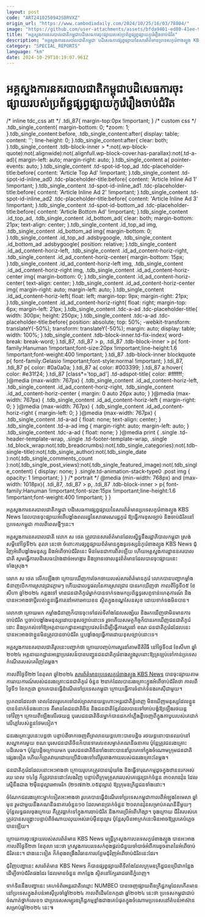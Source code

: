 ```yaml
---
layout: post
code: "ART2410250942S8RVXZ"
origin_url: "https://www.cambodiadaily.com/2024/10/25/16/03/78804/"
image: "https://github.com/user-attachments/assets/bfda9401-ed80-41ee-96d3-7f5c8ded4bdd"
title: "អគ្គស្នងការ​នគរបាល​ជាតិ​កម្ពុជា​បដិសេធ​ការ​ចុះ​ផ្សាយ​របស់​ប្រព័ន្ធ​ផ្សព្វផ្សាយ​កូរ៉េ​រឿង​ចាប់​ជំរិត"
description: "អគ្គស្នងការ​នគរបាល​ជាតិ​កម្ពុជា បដិសេធ​ការ​ផ្សព្វផ្សាយ​នៃ​សារព័ត៌មាន​ប្រទេស​កូរ៉េខាងត្បូង KBS News ដែល​បាន​ចុះផ្សាយ​អំពើ​បង្ខាំង​ពលរដ្ឋ​នៃ​សាធារណរដ្ឋ​កូរ៉េ ឱ្យ​ធ្វើ​ការ​ខុស​ច្បាប់ និង​ចាប់​ជំរិត​នៅ​ប្រទេស​កម្ពុជា កាលពី​ពេល​ថ្មីៗ​នេះ។"
category: "SPECIAL_REPORTS"
language: "km"
date: 2024-10-29T10:19:07.961Z
---
```


# អគ្គស្នងការ​នគរបាល​ជាតិ​កម្ពុជា​បដិសេធ​ការ​ចុះ​ផ្សាយ​របស់​ប្រព័ន្ធ​ផ្សព្វផ្សាយ​កូរ៉េ​រឿង​ចាប់​ជំរិត

/\* inline tdc\_css att \*/ .tdi\_87{ margin-top:0px !important; } /\* custom css \*/ .tdb\_single\_content{ margin-bottom: 0; \*zoom: 1; }.tdb\_single\_content:before, .tdb\_single\_content:after{ display: table; content: ''; line-height: 0; }.tdb\_single\_content:after{ clear: both; }.tdb\_single\_content .tdb-block-inner > \*:not(.wp-block-quote):not(.alignwide):not(.alignfull.wp-block-cover.has-parallax):not(.td-a-ad){ margin-left: auto; margin-right: auto; }.tdb\_single\_content a{ pointer-events: auto; }.tdb\_single\_content .td-spot-id-top\_ad .tdc-placeholder-title:before{ content: 'Article Top Ad' !important; }.tdb\_single\_content .td-spot-id-inline\_ad0 .tdc-placeholder-title:before{ content: 'Article Inline Ad 1' !important; }.tdb\_single\_content .td-spot-id-inline\_ad1 .tdc-placeholder-title:before{ content: 'Article Inline Ad 2' !important; }.tdb\_single\_content .td-spot-id-inline\_ad2 .tdc-placeholder-title:before{ content: 'Article Inline Ad 3' !important; }.tdb\_single\_content .td-spot-id-bottom\_ad .tdc-placeholder-title:before{ content: 'Article Bottom Ad' !important; }.tdb\_single\_content .id\_top\_ad, .tdb\_single\_content .id\_bottom\_ad{ clear: both; margin-bottom: 21px; text-align: center; }.tdb\_single\_content .id\_top\_ad img, .tdb\_single\_content .id\_bottom\_ad img{ margin-bottom: 0; }.tdb\_single\_content .id\_top\_ad .adsbygoogle, .tdb\_single\_content .id\_bottom\_ad .adsbygoogle{ position: relative; }.tdb\_single\_content .id\_ad\_content-horiz-left, .tdb\_single\_content .id\_ad\_content-horiz-right, .tdb\_single\_content .id\_ad\_content-horiz-center{ margin-bottom: 15px; }.tdb\_single\_content .id\_ad\_content-horiz-left img, .tdb\_single\_content .id\_ad\_content-horiz-right img, .tdb\_single\_content .id\_ad\_content-horiz-center img{ margin-bottom: 0; }.tdb\_single\_content .id\_ad\_content-horiz-center{ text-align: center; }.tdb\_single\_content .id\_ad\_content-horiz-center img{ margin-right: auto; margin-left: auto; }.tdb\_single\_content .id\_ad\_content-horiz-left{ float: left; margin-top: 9px; margin-right: 21px; }.tdb\_single\_content .id\_ad\_content-horiz-right{ float: right; margin-top: 6px; margin-left: 21px; }.tdb\_single\_content .tdc-a-ad .tdc-placeholder-title{ width: 300px; height: 250px; }.tdb\_single\_content .tdc-a-ad .tdc-placeholder-title:before{ position: absolute; top: 50%; -webkit-transform: translateY(-50%); transform: translateY(-50%); margin: auto; display: table; width: 100%; }.tdb\_single\_content .tdb-block-inner.td-fix-index{ word-break: break-word; }.tdi\_87, .tdi\_87 > p, .tdi\_87 .tdb-block-inner > p{ font-family:Hanuman !important;font-size:20px !important;line-height:1.6 !important;font-weight:400 !important; }.tdi\_87 .tdb-block-inner blockquote p{ font-family:Gelasio !important;font-style:normal !important; }.tdi\_87, .tdi\_87 p{ color: #0a0a0a; }.tdi\_87 a{ color: #003399; }.tdi\_87 a:hover{ color: #e31f24; }.tdi\_87 \[class\*='top\_ad'\] .td-adspot-title{ color: #ffffff; }@media (max-width: 767px) { .tdb\_single\_content .id\_ad\_content-horiz-left, .tdb\_single\_content .id\_ad\_content-horiz-right, .tdb\_single\_content .id\_ad\_content-horiz-center { margin: 0 auto 26px auto; } }@media (max-width: 767px) { .tdb\_single\_content .id\_ad\_content-horiz-left { margin-right: 0; } }@media (max-width: 767px) { .tdb\_single\_content .id\_ad\_content-horiz-right { margin-left: 0; } }@media (max-width: 767px) { .tdb\_single\_content .td-a-ad { float: none; text-align: center; } .tdb\_single\_content .td-a-ad img { margin-right: auto; margin-left: auto; } .tdb\_single\_content .tdc-a-ad { float: none; } }@media print { .single .td-header-template-wrap, .single .td-footer-template-wrap, .single .td\_block\_wrap:not(.tdb\_breadcrumbs):not(.tdb\_single\_categories):not(.tdb-single-title):not(.tdb\_single\_author):not(.tdb\_single\_date ):not(.tdb\_single\_comments\_count ):not(.tdb\_single\_post\_views):not(.tdb\_single\_featured\_image):not(.tdb\_single\_content) { display: none; } .single.td-animation-stack-type0 .post img { opacity: 1 !important; } } /\* portrait \*/ @media (min-width: 768px) and (max-width: 1018px){ .tdi\_87, .tdi\_87 > p, .tdi\_87 .tdb-block-inner > p{ font-family:Hanuman !important;font-size:15px !important;line-height:1.6 !important;font-weight:400 !important; } }

អគ្គស្នងការ​នគរបាល​ជាតិ​កម្ពុជា បដិសេធ​ការ​ផ្សព្វផ្សាយ​នៃ​សារព័ត៌មាន​ប្រទេស​កូរ៉េខាងត្បូង KBS News ដែល​បាន​ចុះផ្សាយ​អំពើ​បង្ខាំង​ពលរដ្ឋ​នៃ​សាធារណរដ្ឋ​កូរ៉េ ឱ្យ​ធ្វើ​ការ​ខុស​ច្បាប់ និង​ចាប់​ជំរិត​នៅ​ប្រទេស​កម្ពុជា កាលពី​ពេល​ថ្មីៗ​នេះ។

អគ្គស្នងការ​នគរបាល​ជាតិ លោក ស ថេត ត្រូវ​បាន​សារព័ត៌មាន​ដែល​ស្និទ្ធ​នឹង​រដ្ឋាភិបាល​កម្ពុជា ស្រង់​សម្ដី​នៅ​ថ្ងៃទី​២៤ តុលា នេះ​ថា ចំពោះ​ការ​ផ្សព្វផ្សាយ​ព័ត៌មាន​ក្នុង​ទូរទស្សន៍​កូរ៉េខាងត្បូង KBS News ជុំវិញ​អំពើ​បង្ខាំង​មនុស្ស និង​អំពើ​ចាប់​ជំរិត​នេះ មិនមែន​ជា​ការពិត​ឡើយ ហើយ​អគ្គស្នងការដ្ឋាន​នគរបាល​ជាតិ សូម​ធ្វើការ​បដិសេធ​យ៉ាង​ដាច់អហង្ការ និង​ច្រានចោល​នូវ​ព័ត៌មាន​ដែល​បាន​ចុះផ្សាយ​នេះ​ទាំងស្រុង។

លោក ស ថេត លើកឡើង​ថា ក្រោយ​ឃើញ​ការ​ចែកចាយ​របស់​សារព័ត៌មាន​កូរ៉េ លោក​បាន​បញ្ជា​កម្លាំង​ជំនាញ​បើក​ការ​ស្រាវជ្រាវ​ភ្លាមៗ ហើយ​ជា​លទ្ធផល​នៃ​ការ​ស្រាវជ្រាវ បាន​រក​ឃើញ​ថា កាលពី​ថ្ងៃទី​០៥ ខែ​សីហា ឆ្នាំ​២០២៤ កន្លង​ទៅ មាន​ជនជាតិ​កូរ៉េ​ម្នាក់​បាន​ទាក់ទង​មក​ប្រព័ន្ធ​ទូរសព្ទ​ទាន់​ហេតុការណ៍ និង​បាន​អះអាង​ថា​ប្ដី​របស់​ខ្លួន​ធ្វើការ​នៅ​អគារ​អាយខន ស្ថិត​ក្នុង​ខណ្ឌ​សែនសុខ ដោយ​ទាក់ទង​មិន​បាន។

លោក​ថា ក្រោយ​មក កម្លាំង​ជំនាញ​ក៏​បាន​ចុះ​ទៅ​ដល់​ទីតាំង​ដែល​សង្ស័យ និង​រក​ឃើញ​ថា​មិន​មាន​ការ​ចាប់​ជំរិត ឬ​ចាប់​បង្ខាំង​មនុស្ស​ដោយ​ខុស​ច្បាប់​នោះ​ទេ រួច​ហើយ​សមត្ថកិច្ច​ក៏​បាន​រក​ឃើញ​ជនជាតិ​កូរ៉េ​នោះ និង​ប្រគល់​ទៅ​ឱ្យ​អគ្គនាយកដ្ឋាន​អន្តោប្រវេសន៍​ដើម្បី​ធ្វើការ​សួរនាំ ខណៈ​ជនជាតិ​កូរ៉េ​ដដែល​នេះ បាន​អះអាង​ថា​ខ្លួន​មិន​ត្រូវ​បាន​ចាប់​ជំរិត ឬ​បង្ខាំង​ឲ្យ​ធ្វើការ​ដោយ​ខុស​ច្បាប់​នោះ​ទេ។

អគ្គស្នងការ​នគរបាល​ជាតិ​រូប​នេះ​បញ្ជាក់​ថា ក្រោយ​បញ្ចប់​ការ​សួរនាំ​តាម​នីតិវិធី នៅ​ថ្ងៃទី​០៨ ខែ​សីហា ឆ្នាំ​២០២៤ អគ្គនាយកដ្ឋាន​អន្តោប្រវេសន៍​បាន​បញ្ជូន​ជនជាតិ​កូរ៉េខាងត្បូង​រូប​នោះ​ឱ្យ​ត្រឡប់​ទៅ​កាន់​ប្រទេស​កំណើត​របស់​គេ​វិញ​តែម្តង។

កាលពី​ថ្ងៃទី​២២ ខែ​តុលា ឆ្នាំ​២០២៤ [សារព័ត៌មាន​ប្រទេស​កូរ៉េខាងត្បូង KBS News](https://news.kbs.co.kr/news/pc/view/view.do?ncd=8088025) បាន​ចុះផ្សាយ​តាម​ការ​រាយការណ៍​របស់​ជនរងគ្រោះ​ជនជាតិ​កូរ៉េ ចំនួន ២​នាក់​ដែល​បាន​រងគ្រោះ​ក្នុង​អំពើ​ចាប់​ជំរិត​ថា កាលពី​ថ្ងៃទី​១ ខែ​កក្កដា ពួកគេ​បាន​ធ្វើ​ដំណើរ​ទៅ​ប្រទេស​កម្ពុជា ក្រោយ​ធ្វើការ​ទំនាក់ទំនង​រកស៊ី​ជាមួយ។

ប្រភព​ដដែល​ថា ពេល​ដែល​រូបគេ​ទៅ​ដល់​ព្រលាន​យន្តហោះ​អន្តរជាតិ​ភ្នំពេញ មិន​ឃើញ​មនុស្ស​ដែល​ខ្លួន​បាន​ទំនាក់ទំនង​នោះ​ទេ គឺ​មាន​តែ​ជនជាតិ​ចិន និង​ជនជាតិ​ខ្មែរ​ដែល​បាន​ទៅ​ចាប់​បង្ខំ​ឱ្យ​ឡើង​រថយន្ត​ទៅវិញ។ ក្រោយពី​ឡើង​លើ​រថយន្ត បុរស​ជនជាតិ​ចិន​ម្នាក់​បាន​ដក​កាំភ្លើងខ្លី​ចេញពី​ក្នុង​កាបូប​របស់​គេ​ដាក់​លើ​ភ្លៅ​របស់​ខ្លួន​ថែម​ទៀត។

ជនរងគ្រោះ​រូប​នេះ​បន្ត​ថា បន្ទាប់ពី​ចាកចេញ​ពី​ព្រលាន​យន្តហោះ​បាន​បន្តិច រថយន្ត​នោះ​បាន​ឈប់​នៅ​សណ្ឋាគារ​មួយ ខណៈ​បុរស​ជនជាតិ​ចិន​ក៏​បាន​ទារ​លេខ​សម្ងាត់​គណនី​ធនាគារ ប៉ុន្តែ​ត្រូវ​ជនរងគ្រោះ​បដិសេធ។ ប៉ុន្តែ​បន្តិច​ក្រោយ​មក បុរស​ជនជាតិ​ចិន​ទាំងនោះ​បាន​នាំ​រូបគេ​ទៅ​ក្នុង​ចំណោម​ក្រុម​ជនជាតិ​ផ្សេង​ទៀត ហើយ​ក៏​ព្រួត​វាយ​ដោយ​ប្រើ​ដំបង​ទៅ​លើ​រូបរាងកាយ​របស់​ជនរងគ្រោះ​តែម្តង។

ជនជាតិ​កូរ៉េ​ដដែល​នោះ​អះអាង​ថា ក្រោយ​រូបគេ​ត្រូវ​បាន​ឃុំឃាំង និង​ធ្វើ​ទារុណកម្ម​ដូច​ក្នុង​ឋាន​នរក​អស់​រយៈពេល ១៤​ថ្ងៃ ក៏​ត្រូវ​បាន​ដោះលែង​វិញ បន្ទាប់ពី​ក្រុម​គ្រួសារ​របស់​គេ​ផ្ទេរ​ប្រាក់​ចំនួន ៣០​លាន​វ៉ុន ដែល​ស្មើ​នឹង​ជាង ២​ម៉ឺន​ដុល្លារ​អាមេរិក (២១៧៣២.០៥​ដុល្លារ) ឱ្យ​ក្រុម​ឧក្រិដ្ឋជន​ទាំងនោះ។

ចំណែក​ជនរងគ្រោះ​ម្នាក់​ទៀត​អះអាង​ថា រូបគេ​បាន​ធ្វើ​ដំណើរ​ទៅ​ប្រទេស​កម្ពុជា​កាលពី​អំឡុង​ខែ​មេសា ឆ្នាំ​មុន រួម​ជាមួយ​នឹង​គណនី​ធនាគារ​ចំនួន​១០ ដែល​មាន​ប្រាក់​ចំនួន ២០​លាន​វ៉ុន​សម្រាប់​គណនី​នីមួយៗ ប៉ុន្តែ​លទ្ធផល​ចុងក្រោយ គឺ​ត្រូវ​ធ្លាក់​ទៅ​ក្នុង​ការ​ចាប់​ជំរិត និង​ការ​ប្រើ​អំពើ​ហិង្សា។ ចុងក្រោយ ជីវិត​របស់​គេ​ត្រូវ​បាន​សង្គ្រោះ​បន្ទាប់ពី​ចំណាយ​លុយ​អស់​រាប់​ម៉ឺន​ដុល្លារ ប៉ុន្តែ​សុបិន​អាក្រក់​នេះ​មិន​អាច​ឱ្យ​រូបគេ​បំភ្លេច​បាន​ឡើយ។

ក្រោយ​ការ​ចុះផ្សាយ​របស់​សារព័ត៌មាន KBS News មន្ត្រី​ក្រសួង​ការបរទេស​កូរ៉េខាងត្បូង បាន​អះអាង​កាលពី​ថ្ងៃទី​២៣ ខែ​តុលា នេះ​ថា ក្រសួង​ការបរទេស​កំពុង​ផ្តល់​ជំនួយ​ចាំបាច់​អំពី​ការ​ខូចខាត​នៃ​អំពើ​ចាប់​ជំរិត​នេះ។ ជាង​នេះ​ទៀត ក៏​កំពុង​ពង្រឹង​វិធានការ​បន្ថែម​ជុំវិញ​អំពើ​ចាប់​ជំរិត​នេះ​ដែរ។

ជុំវិញ​បញ្ហា​នេះ សារព័ត៌មាន KBS News ក៏​បាន​ផ្សព្វផ្សាយ​ពី​ទីតាំង​ដែល​ក្រុម​ឧក្រិដ្ឋជន​ប្រើ​ជា​កន្លែង​ដើម្បី​ចាប់​ជំរិត​ផង​ដែរ ដែល​មាន​ចំនួន ៣​កន្លែង ស្ថិត​នៅ​ក្បែរ​រាជធានី​ភ្នំពេញ។

ទាក់ទិន​នឹង​បញ្ហា​នេះ គេហទំព័រ​អន្តរជាតិ​ឈ្មោះ NUMBEO បាន​ចេញ​ផ្សាយ​ពី​ឧក្រិដ្ឋកម្ម​ដែល​កើត​មាន​នៅ​ប្រទេស​ក្នុង​តំបន់​អាស៊ី​ប្រចាំ​ឆ្នាំ​២០២៤ កាលពី​ដើម​ខែ​កក្កដា ឆ្នាំ​២០២៤ នេះ​ថា ប្រទេស​កម្ពុជា​ជាប់​ចំណាត់ថ្នាក់​លេខ​១ ជា​ប្រទេស​សម្បូរ​ឧក្រិដ្ឋកម្ម​ខ្លាំង​ជាងគេ​បំផុត​ក្នុង​ចំណោម​ប្រទេស​នៅ​តំបន់​អាស៊ាន​សម្រាប់​ឆ្នាំ​២០២៤ នេះ៕